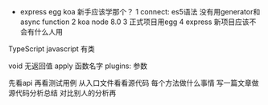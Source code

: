 * express egg koa 新手应该学那个？
1 connect:  es5语法  没有用generator和async function 
2 koa node 8.0
3 正式项目用egg
4 express 新项目应该不会有什么人用

TypeScript
javascript 有类

void 无返回值
apply 函数名字
plugins: 参数


先看api 再看测试用例   从入口文件看看源代码 每个方法做什么事情  写一篇文章做源代码分析总结 对比别人的分析再
